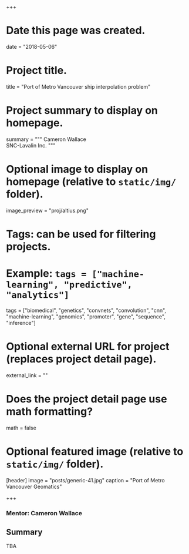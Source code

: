 +++
# Date this page was created.
date = "2018-05-06"

# Project title.
title = "Port of Metro Vancouver ship interpolation problem"

# Project summary to display on homepage.
summary = """
Cameron Wallace  
SNC-Lavalin Inc.
"""

# Optional image to display on homepage (relative to `static/img/` folder).
image_preview = "proj/altius.png"

# Tags: can be used for filtering projects.
# Example: `tags = ["machine-learning", "predictive", "analytics"]`
tags = ["biomedical", "genetics", "convnets", "convolution", "cnn",
"machine-learning", "genomics", "promoter", "gene", "sequence", "inference"]

# Optional external URL for project (replaces project detail page).
external_link = ""

# Does the project detail page use math formatting?
math = false

# Optional featured image (relative to `static/img/` folder).
[header]
image = "posts/generic-41.jpg"
caption = "Port of Metro Vancouver Geomatics"

+++


### Mentor: Cameron Wallace

## Summary

TBA
